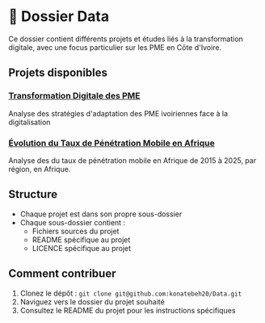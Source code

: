 #  📁 Dossier Data

Ce dossier contient différents projets et études liés à la transformation digitale, avec une focus particulier sur les PME en Côte d'Ivoire.

## Projets disponibles

### [Transformation Digitale des PME](/Transformation_Digitale_des_PME)
Analyse des stratégies d'adaptation des PME ivoiriennes face à la digitalisation

### [Évolution du Taux de Pénétration Mobile en Afrique](./Evolution_du_Taux_de_Pénétration_Mobile_en_Afrique)
Analyse des du taux de pénétration mobile en Afrique de 2015 à 2025, par région, en Afrique.

<!-- ### [Évolution du Taux de Pénétration Mobile en Afrique](/Evolution_du_Taux_de Pénétration_Mobile_en_Afrique) -->
<!-- Analyse des du taux de pénétration mobile en Afrique de 2015 à 2025, par région, en Afrique. -->
<!-- Analyse des du taux de pénétration mobile en Afrique de 2015 à 2025, par région, en Afrique. -->

## Structure
- Chaque projet est dans son propre sous-dossier
- Chaque sous-dossier contient :
  - Fichiers sources du projet
  - README spécifique au projet
  - LICENCE spécifique au projet

## Comment contribuer
1. Clonez le dépôt : `git clone git@github.com:konatebeh20/Data.git`
2. Naviguez vers le dossier du projet souhaité
3. Consultez le README du projet pour les instructions spécifiques
